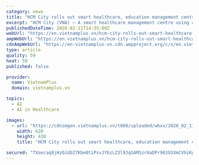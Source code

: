 ```yaml
---
category: news
title: "HCM City rolls out smart healthcare, education management centres"
excerpt: "HCM City (VNA) – A smart healthcare management centre using artificial intelligence (AI), the first of its kind in Vietnam, debuted in Ho Chi Minh City on February 11. The centre, located at the headquarters of the municipal Health Department, is designed to collect data from the department’s divisions, local hospitals and clinics ..."
publishedDateTime: 2020-02-11T14:35:00Z
webUrl: "https://en.vietnamplus.vn/hcm-city-rolls-out-smart-healthcare-education-management-centres/168460.vnp"
ampWebUrl: "https://en.vietnamplus.vn/hcm-city-rolls-out-smart-healthcare-education-management-centres/168460.amp"
cdnAmpWebUrl: "https://en-vietnamplus-vn.cdn.ampproject.org/c/s/en.vietnamplus.vn/hcm-city-rolls-out-smart-healthcare-education-management-centres/168460.amp"
type: article
quality: 59
heat: 59
published: false

provider:
  name: VietnamPlus
  domain: vietnamplus.vn

topics:
  - AI
  - AI in Healthcare

images:
  - url: "https://cdnimgen.vietnamplus.vn/t660/uploaded/wbxx/2020_02_11/hcm_city.jpg"
    width: 620
    height: 430
    title: "HCM City rolls out smart healthcare, education management centres"

secured: "TXoecaq8jHzOiUbZ7Kbe0tiPsvJYbzLZ3l9JqSAMSzr6aDPr90JGSXmCVhiKgwRe4HHTHeaBidzaYAL6AAlJPtqdsQRwXuWMJ1G+sBNYsdrzewe6WfBtZV89xRi6cueVjct6MgFGfW35FQmR/MfzF7PEM2KFrIp6TmWunv6YTG6WubYqGVrfr58mdIGEx1ipKTjICFZCClZJcL47wp0eLz+dn0KFgH6Kqd4zItXGXxLt+agbIXbVvut14HDtQ7lhBUcJPl+GiZYnnq5QXRnl0dPo6boqZDSddEg9ClXihITbJcypGVzWozzkl0TjSmc5;vOSy56ol0GzJGhVnRqzsvQ=="
---
```


